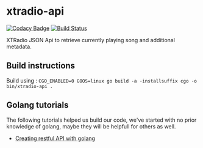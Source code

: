 # xtradio-api

[![Codacy Badge](https://api.codacy.com/project/badge/Grade/4f18592c47374d23982426853fb9a6ad)](https://app.codacy.com/app/puck/xtradio-api?utm_source=github.com&utm_medium=referral&utm_content=xtradio/xtradio-api&utm_campaign=badger)
[![Build Status](https://travis-ci.org/xtradio/xtradio-api.svg?branch=master)](https://travis-ci.org/xtradio/xtradio-api)

XTRadio JSON Api to retrieve currently playing song and additional metadata.

## Build instructions

Build using :
``` CGO_ENABLED=0 GOOS=linux go build -a -installsuffix cgo -o bin/xtradio-api . ```

## Golang tutorials

The following tutorials helped us build our code, we've started with no prior knowledge of golang, maybe they will be helpfull for others as well.

* [Creating restful API with golang](https://tutorialedge.net/post/golang/creating-restful-api-with-golang/)
